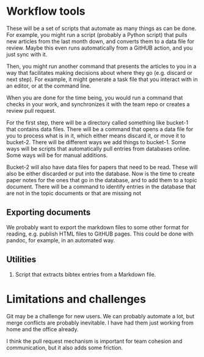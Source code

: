 # Workflow tools

These will be a set of scripts that automate as many things as can be done. For example, you might run a script (probably a Python script) that pulls new articles from the last month down, and converts them to a data file for review. Maybe this even runs automatically from a GitHUB action, and you just sync with it.
  
Then, you might run another command that presents the articles to you in a way that facilitates making decisions about where they go (e.g. discard or next step). For example, it might generate a task file that you interact with in an editor, or at the command line.
  
When you are done for the time being, you would run a command that checks in your work, and synchronizes it with the team repo or creates a review pull request.

For the first step, there will be a directory called something like bucket-1 that contains data files. There will be a command that opens a data file for you to process what is in it, which either means discard it, or move it to bucket-2. There will be different ways we add things to bucket-1. Some ways will be scripts that automatically pull entries from databases online. Some ways will be for manual additions.

Bucket-2 will also have data files for papers that need to be read. These will also be either discarded or put into the database. Now is the time to create paper notes for the ones that go in the database, and to add them to a topic document. There will be a command to identify entries in the database that are not in the topic documents or that are missing not

## Exporting documents

We probably want to export the markdown files to some other format for reading, e.g. publish HTML files to GitHUB pages. This could be done with pandoc, for example, in an automated way.

## Utilities

1. Script that extracts bibtex entries from a Markdown file.



# Limitations and challenges

Git may be a challenge for new users. We can probably automate a lot, but merge conflicts are probably inevitable. I have had them just working from home and the office already.

I think the pull request mechanism is important for team cohesion and communication, but it also adds some friction.
